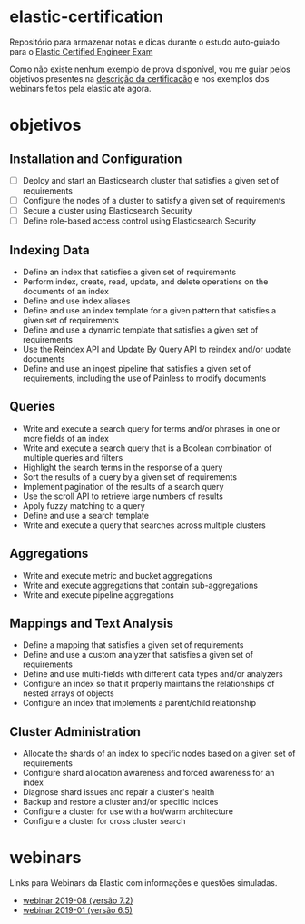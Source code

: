 # elastic-certification

Repositório para armazenar notas e dicas durante o estudo auto-guiado para o [Elastic Certified Engineer Exam](https://www.elastic.co/training/elastic-certified-engineer-exam)

Como não existe nenhum exemplo de prova disponível, vou me guiar pelos objetivos presentes na [descrição da certificação](https://www.elastic.co/training/elastic-certified-engineer-exam) e nos exemplos dos webinars feitos pela elastic até agora.

# objetivos

## Installation and Configuration

- [ ] Deploy and start an Elasticsearch cluster that satisfies a given set of requirements
- [ ] Configure the nodes of a cluster to satisfy a given set of requirements
- [ ] Secure a cluster using Elasticsearch Security
- [ ] Define role-based access control using Elasticsearch Security

## Indexing Data

- Define an index that satisfies a given set of requirements
- Perform index, create, read, update, and delete operations on the documents of an index
- Define and use index aliases
- Define and use an index template for a given pattern that satisfies a given set of requirements
- Define and use a dynamic template that satisfies a given set of requirements
- Use the Reindex API and Update By Query API to reindex and/or update documents
- Define and use an ingest pipeline that satisfies a given set of requirements, including the use of Painless to modify documents

## Queries

- Write and execute a search query for terms and/or phrases in one or more fields of an index
- Write and execute a search query that is a Boolean combination of multiple queries and filters
- Highlight the search terms in the response of a query
- Sort the results of a query by a given set of requirements
- Implement pagination of the results of a search query
- Use the scroll API to retrieve large numbers of results
- Apply fuzzy matching to a query
- Define and use a search template
- Write and execute a query that searches across multiple clusters

## Aggregations

- Write and execute metric and bucket aggregations
- Write and execute aggregations that contain sub-aggregations
- Write and execute pipeline aggregations

## Mappings and Text Analysis

- Define a mapping that satisfies a given set of requirements
- Define and use a custom analyzer that satisfies a given set of requirements
- Define and use multi-fields with different data types and/or analyzers
- Configure an index so that it properly maintains the relationships of nested arrays of objects
- Configure an index that implements a parent/child relationship

## Cluster Administration

- Allocate the shards of an index to specific nodes based on a given set of requirements
- Configure shard allocation awareness and forced awareness for an index
- Diagnose shard issues and repair a cluster's health
- Backup and restore a cluster and/or specific indices
- Configure a cluster for use with a hot/warm architecture
- Configure a cluster for cross cluster search

# webinars
Links para Webinars da Elastic com informações e questões simuladas.

- [webinar 2019-08 (versão 7.2)](https://youtu.be/hsaLZSKCkF0)
- [webinar 2019-01 (versão 6.5)](https://youtu.be/dzo_uR3IsbQ)
